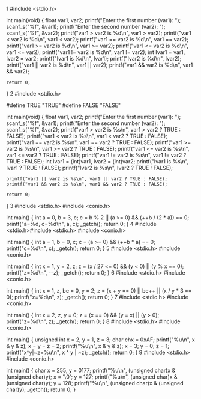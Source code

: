 1
#include <stdio.h>

int main(void) {
    float var1, var2;
    printf("Enter the first number (var1): ");
    scanf_s("%f", &var1);
    printf("Enter the second number (var2): ");
    scanf_s("%f", &var2);
    printf("var1 > var2 is %d\n", var1 > var2);
    printf("var1 < var2 is %d\n", var1 < var2);
    printf("var1 == var2 is %d\n", var1 == var2);
    printf("var1 >= var2 is %d\n", var1 >= var2);
    printf("var1 <= var2 is %d\n", var1 <= var2);
    printf("var1 != var2 is %d\n", var1 != var2);
    int Ivar1 = var1, Ivar2 = var2; 
    printf("Ivar1 is %d\n", Ivar1);
    printf("Ivar2 is %d\n", Ivar2);
    printf("var1 || var2 is %d\n", var1 || var2);
    printf("var1 && var2 is %d\n", var1 && var2);

    return 0;
}
2
#include <stdio.h>

#define TRUE "TRUE"
#define FALSE "FALSE"

int main(void) {
    float var1, var2;
    printf("Enter the first number (var1): ");
    scanf_s("%f", &var1);
    printf("Enter the second number (var2): ");
    scanf_s("%f", &var2);
    printf("var1 > var2 is %s\n", var1 > var2 ? TRUE : FALSE);
    printf("var1 < var2 is %s\n", var1 < var2 ? TRUE : FALSE);
    printf("var1 == var2 is %s\n", var1 == var2 ? TRUE : FALSE);
    printf("var1 >= var2 is %s\n", var1 >= var2 ? TRUE : FALSE);
    printf("var1 <= var2 is %s\n", var1 <= var2 ? TRUE : FALSE);
    printf("var1 != var2 is %s\n", var1 != var2 ? TRUE : FALSE);
    int Ivar1 = (int)var1, Ivar2 = (int)var2; 
    printf("Ivar1 is %s\n", Ivar1 ? TRUE : FALSE);
    printf("Ivar2 is %s\n", Ivar2 ? TRUE : FALSE);

    printf("var1 || var2 is %s\n", var1 || var2 ? TRUE : FALSE);
    printf("var1 && var2 is %s\n", var1 && var2 ? TRUE : FALSE);

    return 0;
}
3
#include <stdio.h>
#include <conio.h>

int main() {
    int a = 0, b = 3, c; 
    c = b % 2 || (a >= 0) && (++b / (2 * a)) == 0;
    printf("a=%d, c=%d\n", a, c);
    _getch();
    return 0;
}
4
#include <stdio.h>#include <stdio.h>
#include <conio.h>

int main() {
    int a = 1, b = 0, c;
    c = (a >= 0) && (++b * a) == 0;
    printf("c=%d\n", c);
    _getch();
    return 0;
}
5
#include <stdio.h>
#include <conio.h>

int main() {
    int x = 1, y = 2, z;
    z = (x / 27 <= 0) && (y < 0) || (y % x == 0);
    printf("z=%d\n", --z);
    _getch();
    return 0;
}
6
#include <stdio.h>
#include <conio.h>

int main() {
    int x = 1, z, be = 0, y = 2;
    z = (x + y == 0) || be++ || (x / y * 3 == 0);
    printf("z=%d\n", z);
    _getch();
    return 0;
}
7
#include <stdio.h>
#include <conio.h>

int main() {
    int x = 2, z, y = 0;
    z = (x == 0) && (y = x) || (y > 0); 
    printf("z=%d\n", z);
    _getch();
    return 0;
}
8
#include <stdio.h>
#include <conio.h>

int main() {
    unsigned int x = 2, y = 1, z = 3;
    char chx = 0xAF;
    printf("%u\n", x & y & z);
    x = y = z = 2;
    printf("%u\n", x & y & z);
    x = 3;
    y = 0;
    z = 1;
    printf("x^y|~z=%u\n", x ^ y | ~z);
    _getch();
    return 0;
}
9
#include <stdio.h>
#include <conio.h>

int main() {
    char x = 255, y = 0177;
    printf("%u\n", (unsigned char)x & (unsigned char)y);
    x = '\0';
    y = 127;
    printf("%u\n", (unsigned char)x & (unsigned char)y);
    y = 128;
    printf("%u\n", (unsigned char)x & (unsigned char)y);
    _getch();
    return 0;
}
